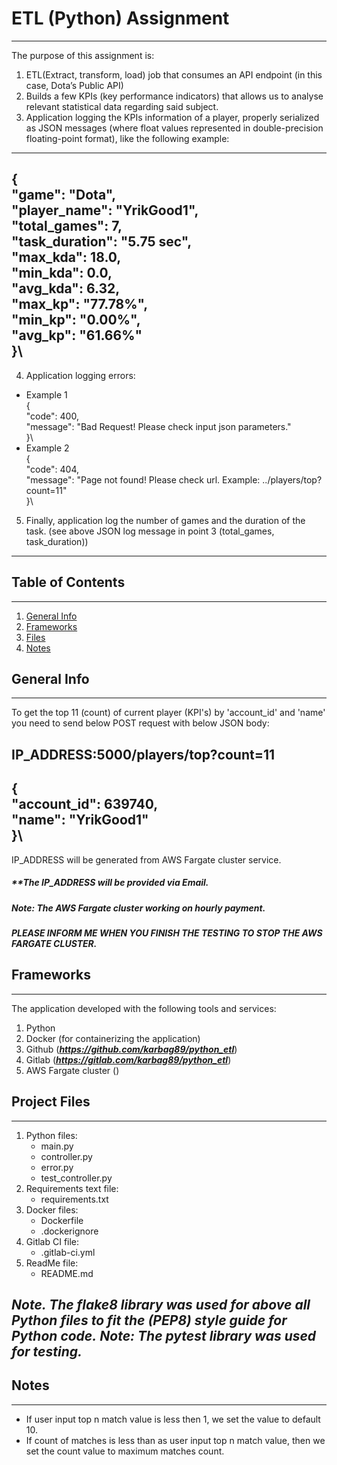 # ETL (Python) Assignment
***
The purpose of this assignment is:

1. ETL(Extract, transform, load) job that consumes an API endpoint 
(in this case, Dota’s Public API)
2. Builds a few KPIs (key performance indicators) that allows us to analyse
relevant statistical data regarding said subject.
3. Application logging the KPIs information of a player, properly
serialized as JSON messages (where float values represented in double-precision
floating-point format), like the following example:
---
{\
"game": "Dota",\
"player_name": "YrikGood1",\
"total_games": 7,\
"task_duration": "5.75 sec",\
"max_kda": 18.0,\
"min_kda": 0.0,\
"avg_kda": 6.32,\
"max_kp": "77.78%",\
"min_kp": "0.00%",\
"avg_kp": "61.66%"\
}\
---
4. Application logging errors:
* Example 1\
    {\
    "code": 400,\
    "message": "Bad Request! Please check input json parameters."\
    }\
* Example 2\
    {\
    "code": 404,\
    "message": "Page not found! Please check url. Example: ../players/top?count=11"\
    }\

5.  Finally, application log the number of games and the duration of the
task. (see above JSON log message in point 3 (total_games, task_duration))
---


## Table of Contents
***
1. [General Info](#general-info)
2. [Frameworks](#frameworks)
3. [Files](#project-files)
3. [Notes](#notes)


## General Info
***
To get the top 11 (count) of current player (KPI's) by 'account_id' and 'name'
you need to send below POST request with below JSON body:

**IP_ADDRESS:5000/players/top?count=11**
---
{\
"account_id": 639740,\
"name": "YrikGood1"\
}\
---
IP_ADDRESS will be generated from AWS Fargate cluster service.
##### **The IP_ADDRESS will be provided via Email.
##### **Note: The AWS Fargate cluster working on hourly payment.**
##### **PLEASE INFORM ME WHEN YOU FINISH THE TESTING TO STOP THE AWS FARGATE CLUSTER.**



## Frameworks
***
The application developed with the following tools and services:

1. Python
2. Docker (for containerizing the application)
3. Github (***https://github.com/karbag89/python_etl***)
4. Gitlab (***https://gitlab.com/karbag89/python_etl***)
5. AWS Fargate cluster ()


## Project Files
***
1. Python files:
    * main.py
    * controller.py
    * error.py
    * test_controller.py
2. Requirements text file:
    * requirements.txt
3. Docker files:
    * Dockerfile
    * .dockerignore
4. Gitlab CI file:
    * .gitlab-ci.yml
5. ReadMe file:
    * README.md

***Note. The flake8 library was used for above all Python files to fit the***
***(PEP8) style guide for Python code.***
***Note: The pytest library was used for testing.***
---

## Notes
***
- If user input top n match value is less then 1, we set the value to default 10.
- If count of matches is less than as user input top n match value,
  then we set the count value to maximum matches count.
